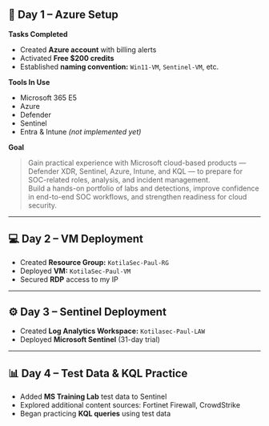 ## 📅 **Day 1 – Azure Setup**
**Tasks Completed**
- Created **Azure account** with billing alerts  
- Activated **Free $200 credits**  
- Established **naming convention:** `Win11-VM`, `Sentinel-VM`, etc.  

**Tools In Use**
- Microsoft 365 E5  
- Azure  
- Defender  
- Sentinel  
- Entra & Intune *(not implemented yet)*  

**Goal**
> Gain practical experience with Microsoft cloud-based products — Defender XDR, Sentinel, Azure, Intune, and KQL — to prepare for SOC-related roles, analysis, and incident management.  
> Build a hands-on portfolio of labs and detections, improve confidence in end-to-end SOC workflows, and strengthen readiness for cloud security.

---

## 💻 **Day 2 – VM Deployment**
- Created **Resource Group:** `KotilaSec-Paul-RG`  
- Deployed **VM:** `KotilaSec-Paul-VM`  
- Secured **RDP** access to my IP  

---

## ⚙️ **Day 3 – Sentinel Deployment**
- Created **Log Analytics Workspace:** `Kotilasec-Paul-LAW`  
- Deployed **Microsoft Sentinel** (31-day trial)

---

## 📊 **Day 4 – Test Data & KQL Practice**
- Added **MS Training Lab** test data to Sentinel  
- Explored additional content sources: Fortinet Firewall, CrowdStrike  
- Began practicing **KQL queries** using test data  

